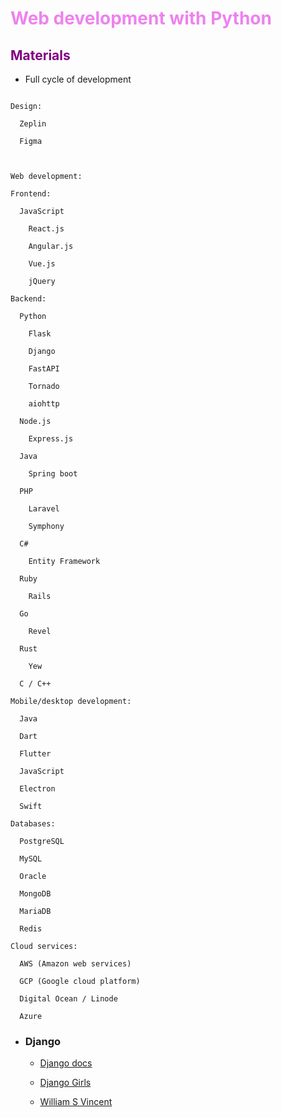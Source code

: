 # <span style="color:violet"> Web development with Python</span>


## <span style="color:purple">Materials</span>

- Full cycle of development

```

Design:

  Zeplin

  Figma



Web development:

Frontend:

  JavaScript

    React.js

    Angular.js

    Vue.js

    jQuery

Backend:

  Python

    Flask

    Django

    FastAPI

    Tornado

    aiohttp

  Node.js

    Express.js

  Java

    Spring boot

  PHP

    Laravel

    Symphony

  C#

    Entity Framework

  Ruby

    Rails

  Go

    Revel

  Rust

    Yew

  C / C++

Mobile/desktop development:

  Java

  Dart

  Flutter

  JavaScript

  Electron

  Swift

Databases:

  PostgreSQL

  MySQL

  Oracle

  MongoDB

  MariaDB

  Redis

Cloud services:

  AWS (Amazon web services)

  GCP (Google cloud platform)

  Digital Ocean / Linode

  Azure

```

- ### Django

  - [Django docs](https://docs.djangoproject.com/en/4.0/)

  - [Django Girls](https://tutorial.djangogirls.org/en/)

  - [William S Vincent](https://wsvincent.com/books/)